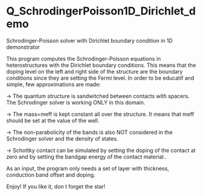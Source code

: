 # Q_SchrodingerPoisson1D_Dirichlet_demo
Schrodinger-Poisson solver with Dirichlet boundary condition in 1D demonstrator

This program computes the Schrodinger-Poisson equations in heterostructures with the Dirichlet boundary conditions. This means that the doping level on the left and right side of the structure are the boundary conditions since they are setting the Fermi level.
In order to be educatif and simple, few approximations are made:

-> The quantum structure is sandwitched between contacts with spacers. The Schrodinger solver is working ONLY in this domain.

-> The mass=meff is kept constant all over the structure. It means that meff should be set at the value of the well. 

-> The non-parabolicity of the bands is also NOT considered in the Schrodinger solver and the density of states.

-> Schottky contact can be simulated by setting the doping of the contact at zero and by setting the bandgap energy of the contact material.. 

As an input, the program only needs a set of layer with thickness, conduction band offset and doping.

Enjoy! If you like it, don t forget the star!
